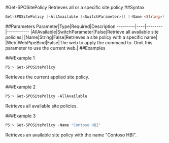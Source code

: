 #Get-SPOSitePolicy
Retrieves all or a specific site policy
##Syntax
```powershell
Get-SPOSitePolicy [-AllAvailable [<SwitchParameter>]] [-Name <String>] [-Web <WebPipeBind>]
```


##Parameters
Parameter|Type|Required|Description
---------|----|--------|-----------
|AllAvailable|SwitchParameter|False|Retrieve all available site policies|
|Name|String|False|Retrieves a site policy with a specific name|
|Web|WebPipeBind|False|The web to apply the command to. Omit this parameter to use the current web.|
##Examples

###Example 1
```powershell
PS:> Get-SPOSitePolicy
```
Retrieves the current applied site policy.

###Example 2
```powershell
PS:> Get-SPOSitePolicy -AllAvailable
```
Retrieves all available site policies.

###Example 3
```powershell
PS:> Get-SPOSitePolicy -Name "Contoso HBI"
```
Retrieves an available site policy with the name "Contoso HBI".
